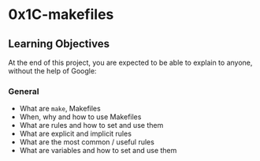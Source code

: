 # 0x1C-makefiles

## Learning Objectives
At the end of this project, you are expected to be able to explain to anyone, without the help of Google:

### General
- What are `make`, Makefiles
- When, why and how to use Makefiles
- What are rules and how to set and use them
- What are explicit and implicit rules
- What are the most common / useful rules
- What are variables and how to set and use them
